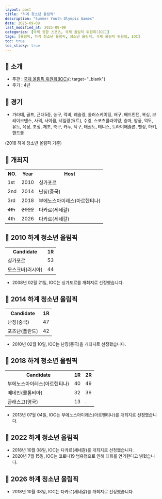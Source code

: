 ```yaml
---
layout: post
title: "하계 청소년 올림픽"
description: "Summer Youth Olympic Games"
date: 2025-09-09
last_modified_at: 2025-09-09
categories: [국제 종합 스포츠, 국제 올림픽 위원회(IOC)]
tags: [올림픽, 하계 청소년 올림픽, 청소년 올림픽, 국제 올림픽 위원회, IOC]
toc: true
toc_sticky: true
---
```

## 📜 소개
* 주관 : [국제 올림픽 위원회(IOC)](https://www.olympics.com/ioc){: target="_blank"}
* 주기 : 4년

## 📜 경기
* 가라데, 골프, 근대5종, 농구, 럭비, 레슬링, 롤러스케이팅, 배구, 배드민턴, 복싱, 브레이크댄스, 사격, 사이클, 세일링(요트), 수영, 스포츠클라이밍, 승마, 양궁, 역도, 유도, 육상, 조정, 체조, 축구, 카누, 탁구, 태권도, 테니스, 트라이애슬론, 펜싱, 하키, 핸드볼

(2018 하계 청소년 올림픽 기준)

## 📜 개최지

<html>

<head>
    <meta charset="UTF-8">
</head>

<body>
    <table>
        <tr class="header-row">
            <th class="col-no">NO.</th>
            <th class="col-year">Year</th>
            <th class="col-host">Host</th>
        </tr>
        <tr>
            <td>1st</td>
            <td>2010</td>
            <td>싱가포르</td>
        </tr>
        <tr>
            <td>2nd</td>
            <td>2014</td>
            <td>난징(중국)</td>
        </tr>
        <tr>
            <td>3rd</td>
            <td>2018</td>
            <td>부에노스아이레스(아르헨티나)</td>
        </tr>
        <tr>
            <td><del>4th</del></td>
            <td><del>2022</del></td>
            <td><del>다카르(세네갈)</del></td>
        </tr>
        <tr>
            <td>4th</td>
            <td>2026</td>
            <td>다카르(세네갈)</td>
        </tr>
    </table>
</body>

</html>

## 📜 2010 하계 청소년 올림픽

<html>

<head>
    <meta charset="UTF-8">
</head>

<body>
    <table>
        <tr class="header-row">
            <th class="col-Candidate-70">Candidate</th>
            <th class="col-Round-30">1R</th>
        </tr>
        <tr>
            <td><span class="foreign-host">싱가포르</span></td>
            <td><span class="foreign-host2">53</span></td>
        </tr>
        <tr>
            <td>모스크바(러시아)</td>
            <td>44</td>
        </tr>
    </table>
</body>

</html>

* 2008년 02월 21일, IOC는 <span class="foreign-host">싱가포르</span>를 개최지로 선정했습니다.

## 📜 2014 하계 청소년 올림픽

<html>

<head>
    <meta charset="UTF-8">
</head>

<body>
    <table>
        <tr class="header-row">
            <th class="col-Candidate-70">Candidate</th>
            <th class="col-Round-30">1R</th>
        </tr>
        <tr>
            <td><span class="foreign-host">난징(중국)</span></td>
            <td><span class="foreign-host2">47</span></td>
        </tr>
        <tr>
            <td>포즈난(폴란드)</td>
            <td>42</td>
        </tr>
    </table>
</body>

</html>

* 2010년 02월 10일, IOC는 <span class="foreign-host">난징(중국)</span>을 개최지로 선정했습니다.

## 📜 2018 하계 청소년 올림픽

<html>

<head>
    <meta charset="UTF-8">
</head>

<body>
    <table>
        <tr class="header-row">
            <th class="col-Candidate-70">Candidate</th>
            <th class="col-Round-15">1R</th>
            <th class="col-Round-15">2R</th>
        </tr>
        <tr>
            <td><span class="foreign-host">부에노스아이레스(아르헨티나)</span></td>
            <td><span class="foreign-host2">40</span></td>
            <td><span class="foreign-host2">49</span></td>
        </tr>
        <tr>
            <td>메데인(콜롬비아)</td>
            <td>32</td>
            <td>39</td>
        </tr>
        <tr>
            <td>글래스고(영국)</td>
            <td>13</td>
            <td>.</td>
        </tr>
    </table>
</body>

</html>

*  2013년 07월 04일, IOC는 <span class="foreign-host">부에노스아이레스(아르헨티나)</span>를 개최지로 선정했습니다.

## 📜 2022 하계 청소년 올림픽
* 2018년 10월 08일, IOC는 <span class="foreign-host">다카르(세네갈)</span>를 개최지로 선정했습니다.
* 2020년 7월 15일, IOC는 코로나19 범유행으로 인해 대회를 연기한다고 밝혔습니다.

## 📜 2026 하계 청소년 올림픽
* 2018년 10월 08일, IOC는 <span class="foreign-host">다카르(세네갈)</span>를 개최지로 선정했습니다.
